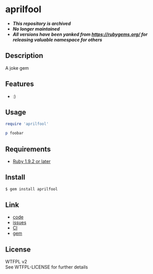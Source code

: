 aprilfool
=============

* ***This repository is archived***
* ***No longer maintained***
* ***All versions have been yanked from https://rubygems.org/ for releasing valuable namespace for others***

Description
-----------

A joke gem

Features
--------

* :)

Usage
-----

```ruby
require 'aprilfool'

p foobar
```

Requirements
-------------

* [Ruby 1.9.2 or later](http://travis-ci.org/#!/kachick/aprilfool)

Install
-------

```bash
$ gem install aprilfool
```

Link
----

* [code](https://github.com/kachick/aprilfool)
* [issues](https://github.com/kachick/aprilfool/issues)
* [CI](http://travis-ci.org/#!/kachick/aprilfool)
* [gem](https://rubygems.org/gems/aprilfool)

License
--------

WTFPL v2  
See WTFPL-LICENSE for further details